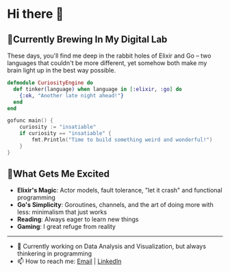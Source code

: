 # Hi there 👋

## 🧪Currently Brewing In My Digital Lab
These days, you'll find me deep in the rabbit holes of Elixir and Go – two languages that couldn't be more different, yet somehow both make my brain light up in the best way possible.

``` elixir
defmodule CuriosityEngine do
  def tinker(language) when language in [:elixir, :go] do
    {:ok, "Another late night ahead!"}
  end
end
```

``` go
gofunc main() {
    curiosity := "insatiable"
    if curiosity == "insatiable" {
        fmt.Println("Time to build something weird and wonderful!")
    }
}
```

## 🎯What Gets Me Excited

- **Elixir's Magic**: Actor models, fault tolerance, "let it crash" and functional programming
- **Go's Simplicity**: Goroutines, channels, and the art of doing more with less: minimalism that just works
- **Reading**: Always eager to learn new things
- **Gaming**: I great refuge from reality
  
---

- 🔭 Currently working on Data Analysis and Visualization, but always thinkering in programming
- 📫 How to reach me: [Email](mailto:gavasc@proton.me) | [LinkedIn](linkedin.com/in/gavasc)

<!--
**gavasc/gavasc** is a ✨ _special_ ✨ repository because its `README.md` (this file) appears on your GitHub profile.

Here are some ideas to get you started:

- 🔭 I’m currently working on ...
- 🌱 I’m currently learning ...
- 👯 I’m looking to collaborate on ...
- 🤔 I’m looking for help with ...
- 💬 Ask me about ...
- 📫 How to reach me: ...
- 😄 Pronouns: ...
- ⚡ Fun fact: ...
-->
